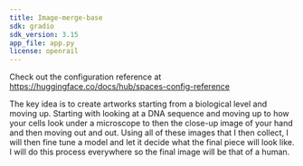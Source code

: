 ```yaml
---
title: Image-merge-base
sdk: gradio
sdk_version: 3.15
app_file: app.py
license: openrail
---
```


Check out the configuration reference at https://huggingface.co/docs/hub/spaces-config-reference

The key idea is to create artworks starting from a biological level and moving up. Starting with looking at a DNA sequence and moving up to how your cells look under a microscope to then the close-up image of your hand and then moving out and out. Using all of these images that I then collect, I will then fine tune a model and let it decide what the final piece will look like. I will do this process everywhere so the final image will be that of a human.
